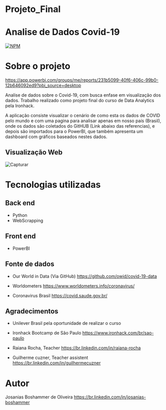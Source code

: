 # Projeto_Final

# Analise de Dados Covid-19
[![NPM](https://img.shields.io/npm/l/react)](https://github.com/Josanias-O/Projeto_Final/blob/main/LICENSE) 

# Sobre o projeto

https://app.powerbi.com/groups/me/reports/231b5099-40f6-406c-99b0-12b646092ed9?pbi_source=desktop

Analise de dados sobre o Covid-19, com busca enfase em visualização dos dados.
Trabalho realizado como projeto final do curso de Data Analytics pela Ironhack.

A aplicação consiste visualizar o cenário de como esta os dados de COVID pelo mundo e com uma pagina para analisar apenas em nosso país (Brasil), onde os dados são coletados do GitHUB (Link abaixo das referencias), e depois são importados para o PowerBI, que também apresenta um dashboard com gráficos baseados nestes dados.

## Visualização Web
![Capturar](https://user-images.githubusercontent.com/71883720/115997627-28169200-a5ba-11eb-8741-5101b615af86.PNG)

# Tecnologias utilizadas

## Back end
- Python
- WebScrapping

## Front end
- PowerBI

## Fonte de dados
- Our World in Data (Via GitHub)
  https://github.com/owid/covid-19-data

- Worldometers
  https://www.worldometers.info/coronavirus/

- Coronavirus Brasil
  https://covid.saude.gov.br/

## Agradecimentos
- Unilever Brasil pela oportunidade de realizar o curso

- Ironhack Bootcamp de São Paulo
  https://www.ironhack.com/br/sao-paulo
  
- Raiana Rocha, Teacher 
  https://br.linkedin.com/in/raiana-rocha
  
- Guilherme cuzner, Teacher assistent
  https://br.linkedin.com/in/guilhermecuzner


# Autor

Josanias Boshammer de Oliveira
https://br.linkedin.com/in/josanias-boshammer
